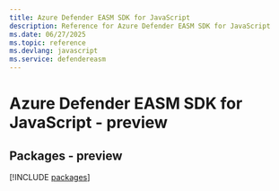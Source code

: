 ```yaml
---
title: Azure Defender EASM SDK for JavaScript
description: Reference for Azure Defender EASM SDK for JavaScript
ms.date: 06/27/2025
ms.topic: reference
ms.devlang: javascript
ms.service: defendereasm
---
```

# Azure Defender EASM SDK for JavaScript - preview
## Packages - preview
[!INCLUDE [packages](defender-easm-index.md)]